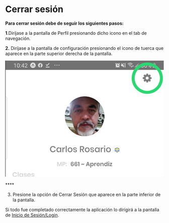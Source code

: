 # Cerrar sesión

**Para cerrar sesión debe de seguir los siguientes pasos:**  


**1**.Diríjase a la pantalla de Perfil presionando dicho icono en el tab de navegación.

**2.** Diríjase a la pantalla de configuración presionando el icono de tuerca que aparece en la parte superior derecha de la pantalla.

![](../.gitbook/assets/untitled-1.png)

\*\*\*\*

3. Presione la opción de Cerrar Sesión que aparece en la parte inferior de la pantalla.

Si todo fue completado correctamente la aplicación lo dirigirá a la pantalla de [Inicio de Sesión/Login](iniciar-sesion.md).  


